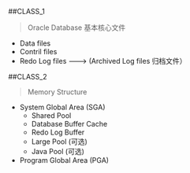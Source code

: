 ##CLASS_1
>Oracle Database 基本核心文件
* Data files
* Contril files
* Redo Log files   --->  (Archived Log files 归档文件）

##CLASS_2
>Memory Structure
* System Global Area (SGA)
  * Shared Pool
  * Database Buffer Cache
  * Redo Log Buffer
  * Large Pool (可选)
  * Java Pool (可选)
* Program Global Area (PGA)
